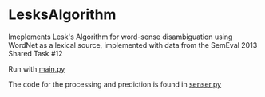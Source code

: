 # LesksAlgorithm
Imeplements Lesk's Algorithm for word-sense disambiguation using WordNet as a lexical  source, implemented with data from the SemEval 2013 Shared Task #12 


Run with [main.py](code/main.py)

The code for the processing and prediction is found in [senser.py](code/senser.py)
